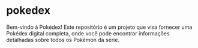 # pokedex
Bem-vindo à Pokédex! Este repositório é um projeto que visa fornecer uma Pokédex digital completa, onde você pode encontrar informações detalhadas sobre todos os Pokémon da série.
